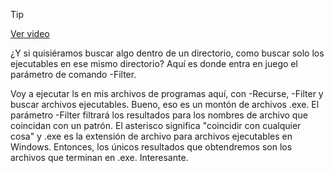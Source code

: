 > [!TIP]  
> [Ver video](https://youtu.be/CBFm3wkAkLI)

¿Y si quisiéramos buscar algo dentro de un directorio, como buscar solo los ejecutables en ese mismo directorio? Aquí es donde entra en juego el parámetro de comando -Filter.

Voy a ejecutar ls en mis archivos de programas aquí, con -Recurse, -Filter y buscar archivos ejecutables. Bueno, eso es un montón de archivos .exe. El parámetro -Filter filtrará los resultados para los nombres de archivo que coincidan con un patrón. El asterisco significa "coincidir con cualquier cosa" y .exe es la extensión de archivo para archivos ejecutables en Windows. Entonces, los únicos resultados que obtendremos son los archivos que terminan en .exe. Interesante.

